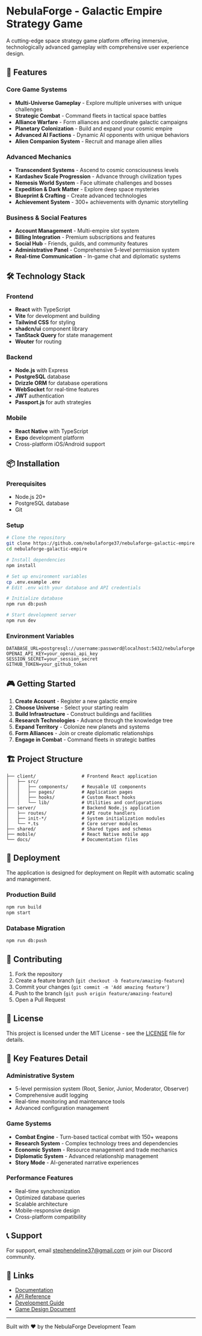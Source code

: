 # NebulaForge - Galactic Empire Strategy Game

A cutting-edge space strategy game platform offering immersive, technologically advanced gameplay with comprehensive user experience design.

## 🚀 Features

### Core Game Systems
- **Multi-Universe Gameplay** - Explore multiple universes with unique challenges
- **Strategic Combat** - Command fleets in tactical space battles
- **Alliance Warfare** - Form alliances and coordinate galactic campaigns
- **Planetary Colonization** - Build and expand your cosmic empire
- **Advanced AI Factions** - Dynamic AI opponents with unique behaviors
- **Alien Companion System** - Recruit and manage alien allies

### Advanced Mechanics
- **Transcendent Systems** - Ascend to cosmic consciousness levels
- **Kardashev Scale Progression** - Advance through civilization types
- **Nemesis World System** - Face ultimate challenges and bosses
- **Expedition & Dark Matter** - Explore deep space mysteries
- **Blueprint & Crafting** - Create advanced technologies
- **Achievement System** - 300+ achievements with dynamic storytelling

### Business & Social Features
- **Account Management** - Multi-empire slot system
- **Billing Integration** - Premium subscriptions and features
- **Social Hub** - Friends, guilds, and community features
- **Administrative Panel** - Comprehensive 5-level permission system
- **Real-time Communication** - In-game chat and diplomatic systems

## 🛠 Technology Stack

### Frontend
- **React** with TypeScript
- **Vite** for development and building
- **Tailwind CSS** for styling
- **shadcn/ui** component library
- **TanStack Query** for state management
- **Wouter** for routing

### Backend
- **Node.js** with Express
- **PostgreSQL** database
- **Drizzle ORM** for database operations
- **WebSocket** for real-time features
- **JWT** authentication
- **Passport.js** for auth strategies

### Mobile
- **React Native** with TypeScript
- **Expo** development platform
- Cross-platform iOS/Android support

## 📦 Installation

### Prerequisites
- Node.js 20+
- PostgreSQL database
- Git

### Setup
```bash
# Clone the repository
git clone https://github.com/nebulaforge37/nebulaforge-galactic-empire.git
cd nebulaforge-galactic-empire

# Install dependencies
npm install

# Set up environment variables
cp .env.example .env
# Edit .env with your database and API credentials

# Initialize database
npm run db:push

# Start development server
npm run dev
```

### Environment Variables
```env
DATABASE_URL=postgresql://username:password@localhost:5432/nebulaforge
OPENAI_API_KEY=your_openai_api_key
SESSION_SECRET=your_session_secret
GITHUB_TOKEN=your_github_token
```

## 🎮 Getting Started

1. **Create Account** - Register a new galactic empire
2. **Choose Universe** - Select your starting realm
3. **Build Infrastructure** - Construct buildings and facilities
4. **Research Technologies** - Advance through the knowledge tree
5. **Expand Territory** - Colonize new planets and systems
6. **Form Alliances** - Join or create diplomatic relationships
7. **Engage in Combat** - Command fleets in strategic battles

## 🏗 Project Structure

```
├── client/                 # Frontend React application
│   ├── src/
│   │   ├── components/     # Reusable UI components
│   │   ├── pages/          # Application pages
│   │   ├── hooks/          # Custom React hooks
│   │   └── lib/            # Utilities and configurations
├── server/                 # Backend Node.js application
│   ├── routes/             # API route handlers
│   ├── init-*/             # System initialization modules
│   └── *.ts                # Core server modules
├── shared/                 # Shared types and schemas
├── mobile/                 # React Native mobile app
└── docs/                   # Documentation files
```

## 🚀 Deployment

The application is designed for deployment on Replit with automatic scaling and management.

### Production Build
```bash
npm run build
npm start
```

### Database Migration
```bash
npm run db:push
```

## 🤝 Contributing

1. Fork the repository
2. Create a feature branch (`git checkout -b feature/amazing-feature`)
3. Commit your changes (`git commit -m 'Add amazing feature'`)
4. Push to the branch (`git push origin feature/amazing-feature`)
5. Open a Pull Request

## 📄 License

This project is licensed under the MIT License - see the [LICENSE](LICENSE) file for details.

## 🌟 Key Features Detail

### Administrative System
- 5-level permission system (Root, Senior, Junior, Moderator, Observer)
- Comprehensive audit logging
- Real-time monitoring and maintenance tools
- Advanced configuration management

### Game Systems
- **Combat Engine** - Turn-based tactical combat with 150+ weapons
- **Research System** - Complex technology trees and dependencies
- **Economic System** - Resource management and trade mechanics
- **Diplomatic System** - Advanced relationship management
- **Story Mode** - AI-generated narrative experiences

### Performance Features
- Real-time synchronization
- Optimized database queries
- Scalable architecture
- Mobile-responsive design
- Cross-platform compatibility

## 📞 Support

For support, email stephendeline37@gmail.com or join our Discord community.

## 🔗 Links

- [Documentation](./DOCUMENTATION.md)
- [API Reference](./API_DOCUMENTATION.md)
- [Development Guide](./DEVELOPMENT_ROADMAP.md)
- [Game Design Document](./GAME_DESIGN_DOCUMENT.md)

---

Built with ❤️ by the NebulaForge Development Team